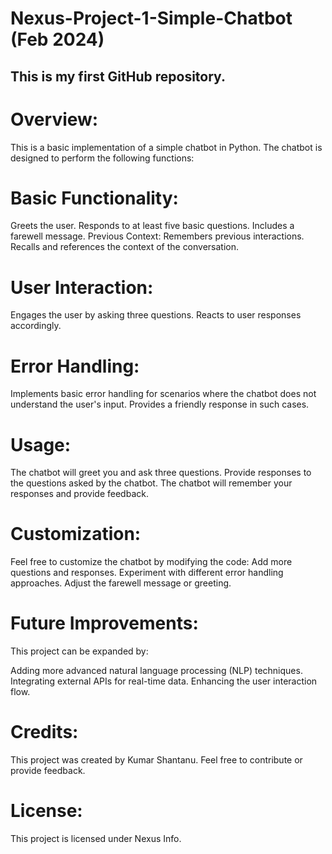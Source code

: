 # Nexus-Project-1-Simple-Chatbot (Feb 2024)
This is my first GitHub repository.
-----------------------------------

# Overview:

This is a basic implementation of a simple chatbot in Python. 
The chatbot is designed to perform the following functions:

# Basic Functionality:

Greets the user.
Responds to at least five basic questions.
Includes a farewell message.
Previous Context:
Remembers previous interactions.
Recalls and references the context of the conversation.

# User Interaction:

Engages the user by asking three questions.
Reacts to user responses accordingly.

# Error Handling:

Implements basic error handling for scenarios where the chatbot does not understand the user's input.
Provides a friendly response in such cases.


# Usage:

The chatbot will greet you and ask three questions.
Provide responses to the questions asked by the chatbot.
The chatbot will remember your responses and provide feedback.

# Customization:

Feel free to customize the chatbot by modifying the code:
Add more questions and responses.
Experiment with different error handling approaches.
Adjust the farewell message or greeting.

# Future Improvements:
This project can be expanded by:

Adding more advanced natural language processing (NLP) techniques.
Integrating external APIs for real-time data.
Enhancing the user interaction flow.

# Credits:

This project was created by Kumar Shantanu. Feel free to contribute or provide feedback.

# License:

This project is licensed under Nexus Info.



